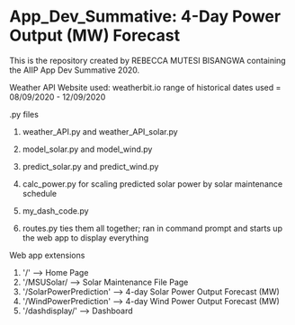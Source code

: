 # App_Dev_Summative: 4-Day Power Output (MW) Forecast

This is the repository created by REBECCA MUTESI BISANGWA containing the AIIP App Dev Summative 2020. 

Weather API
Website used: weatherbit.io
range of historical dates used = 08/09/2020 - 12/09/2020

.py files
1. weather_API.py and weather_API_solar.py        
2. model_solar.py and model_wind.py
3. predict_solar.py and predict_wind.py
4. calc_power.py for scaling predicted solar power by solar maintenance schedule
5. my_dash_code.py 

6. routes.py ties them all together; ran in command prompt and starts up the web app to display everything

Web app extensions
1. '/' --> Home Page
2. '/MSUSolar/ --> Solar Maintenance File Page
3. '/SolarPowerPrediction' --> 4-day Solar Power Output Forecast (MW)
4. '/WindPowerPrediction' --> 4-day Wind Power Output Forecast (MW)
5. '/dashdisplay/' --> Dashboard
